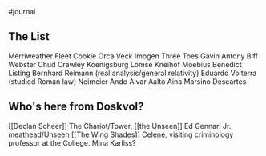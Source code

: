 ---
---

#journal 

## The List
Merriweather
Fleet
Cookie
Orca
Veck
Imogen
Three Toes
Gavin
Antony
Biff Webster
Chud Crawley
Koenigsburg
Lomse
Kneihof
Moebius
Benedict Listing
Bernhard Reimann (real analysis/general relativity)
Eduardo Volterra (studied Roman law)
Neimeier
Ando
Alvar Aalto
Aina Marsino
Descartes
## Who's here from Doskvol?
[[Declan Scheer]]
The Chariot/Tower, [[the Unseen]]
Ed Gennari Jr., meathead/Unseen
[[The Wing Shades]]
Celene, visiting criminology professor at the College.
Mina Karliss?